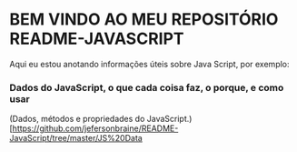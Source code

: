 # BEM VINDO AO MEU REPOSITÓRIO README-JAVASCRIPT

Aqui eu estou anotando informações úteis sobre Java Script, por exemplo:

### Dados do JavaScript, o que cada coisa faz, o porque, e como usar

(Dados, métodos e propriedades do JavaScript.)[https://github.com/jefersonbraine/README-JavaScript/tree/master/JS%20Data